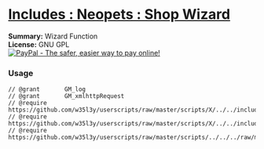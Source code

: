 
# [Includes : Neopets : Shop Wizard](.)

**Summary:** Wizard Function<br />
**License:** GNU GPL<br />
[![PayPal - The safer, easier way to pay online!](https://www.paypalobjects.com/en_US/i/btn/btn_donate_SM.gif "PayPal - The safer, easier way to pay online!")](http://goo.gl/Fv19S)
### Usage
```
// @grant		GM_log
// @grant		GM_xmlhttpRequest
// @require		https://github.com/w35l3y/userscripts/raw/master/scripts/X/../../includes/Includes_XPath/63808.user.js
// @require		https://github.com/w35l3y/userscripts/raw/master/scripts/X/../../includes/Includes_HttpRequest/56489.user.js
// @require		https://github.com/w35l3y/userscripts/raw/master/scripts/../../../raw/master/includes/Includes_Neopets_Shop_Wizard/56503.user.js
```

